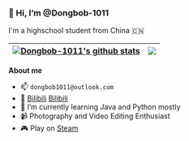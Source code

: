 <head>
  <base target="_blank">
</head>

### 👋 Hi, I’m @Dongbob-1011
I'm a highschool student from China 🇨🇳

| <a href="https://github.com/anuraghazra/github-readme-stats"><img align="center" src="https://github-readme-stats.vercel.app/api?username=Dongbob-1011&show_icons=true&include_all_commits=true&theme=buefy&hide_border=true" alt="Dongbob-1011's github stats" /></a> | <a href="https://github.com/anuraghazra/github-readme-stats"><img align="center" src="https://github-readme-stats.vercel.app/api/top-langs/?username=Dongbob-1011&layout=compact&theme=buefy&hide_border=true" /></a> |
| ------------- | ------------- |

**About me**
- 📫 `dongbob1011@outlook.com`
- 📱 [Bilibili](https://space.bilibili.com/575706684/) <a href="https://space.bilibili.com/575706684/" target="_blank">Bilibili</a>
- 🌱 I’m currently learning Java and Python mostly
- 📹 Photography and Video Editing Enthusiast
- 🎮 Play on [Steam](https://steamcommunity.com/id/dongbob1011/)

